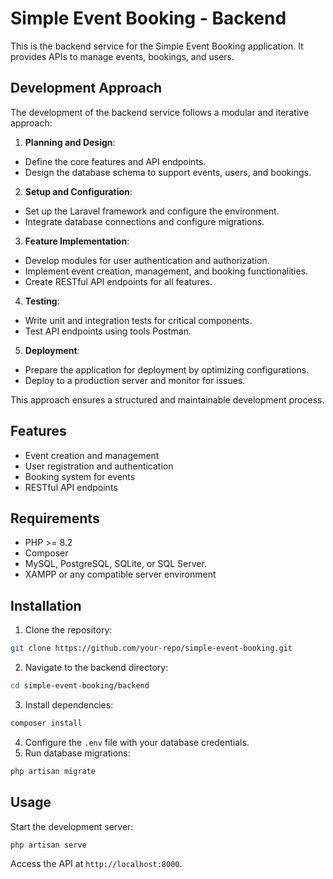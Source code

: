 # Simple Event Booking - Backend

This is the backend service for the Simple Event Booking application. It provides APIs to manage events, bookings, and users.

## Development Approach

The development of the backend service follows a modular and iterative approach:

1. **Planning and Design**:
  - Define the core features and API endpoints.
  - Design the database schema to support events, users, and bookings.

2. **Setup and Configuration**:
  - Set up the Laravel framework and configure the environment.
  - Integrate database connections and configure migrations.

3. **Feature Implementation**:
  - Develop modules for user authentication and authorization.
  - Implement event creation, management, and booking functionalities.
  - Create RESTful API endpoints for all features.

4. **Testing**:
  - Write unit and integration tests for critical components.
  - Test API endpoints using tools Postman.


5. **Deployment**:
  - Prepare the application for deployment by optimizing configurations.
  - Deploy to a production server and monitor for issues.

This approach ensures a structured and maintainable development process.

## Features
- Event creation and management
- User registration and authentication
- Booking system for events
- RESTful API endpoints

## Requirements
- PHP >= 8.2
- Composer
- MySQL, PostgreSQL, SQLite, or SQL Server.
- XAMPP or any compatible server environment

## Installation
1. Clone the repository:
  ```bash
  git clone https://github.com/your-repo/simple-event-booking.git
  ```
2. Navigate to the backend directory:
  ```bash
  cd simple-event-booking/backend
  ```
3. Install dependencies:
  ```bash
  composer install
  ```
4. Configure the `.env` file with your database credentials.
5. Run database migrations:
  ```bash
  php artisan migrate
  ```

## Usage
Start the development server:
```bash
php artisan serve
```
Access the API at `http://localhost:8000`.